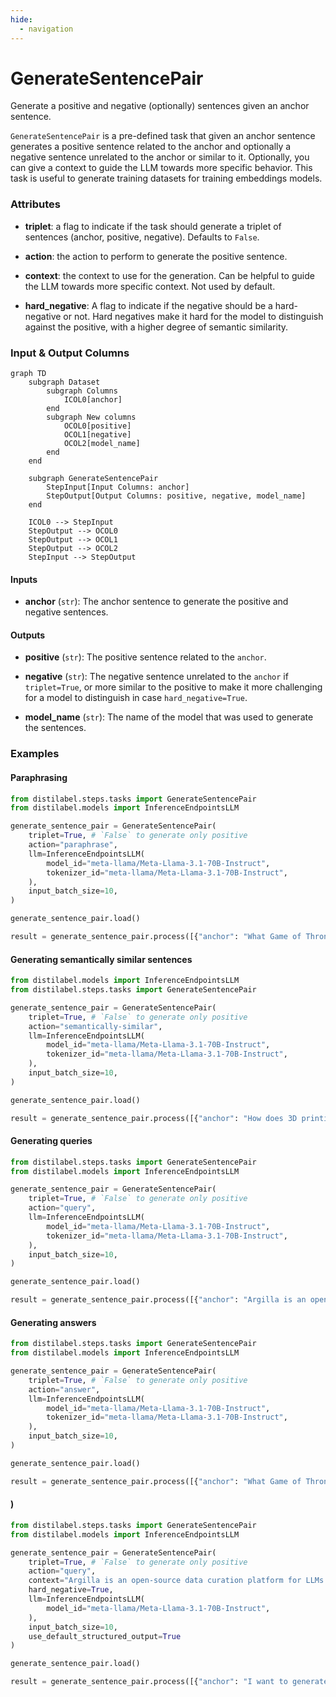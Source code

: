 ```yaml
---
hide:
  - navigation
---
```

# GenerateSentencePair

Generate a positive and negative (optionally) sentences given an anchor sentence.



`GenerateSentencePair` is a pre-defined task that given an anchor sentence generates
    a positive sentence related to the anchor and optionally a negative sentence unrelated
    to the anchor or similar to it. Optionally, you can give a context to guide the LLM
    towards more specific behavior. This task is useful to generate training datasets for
    training embeddings models.





### Attributes

- **triplet**: a flag to indicate if the task should generate a triplet of sentences  (anchor, positive, negative). Defaults to `False`.

- **action**: the action to perform to generate the positive sentence.

- **context**: the context to use for the generation. Can be helpful to guide the LLM  towards more specific context. Not used by default.

- **hard_negative**: A flag to indicate if the negative should be a hard-negative or not.  Hard negatives make it hard for the model to distinguish against the positive,  with a higher degree of semantic similarity.





### Input & Output Columns

``` mermaid
graph TD
	subgraph Dataset
		subgraph Columns
			ICOL0[anchor]
		end
		subgraph New columns
			OCOL0[positive]
			OCOL1[negative]
			OCOL2[model_name]
		end
	end

	subgraph GenerateSentencePair
		StepInput[Input Columns: anchor]
		StepOutput[Output Columns: positive, negative, model_name]
	end

	ICOL0 --> StepInput
	StepOutput --> OCOL0
	StepOutput --> OCOL1
	StepOutput --> OCOL2
	StepInput --> StepOutput

```


#### Inputs


- **anchor** (`str`): The anchor sentence to generate the positive and negative sentences.




#### Outputs


- **positive** (`str`): The positive sentence related to the `anchor`.

- **negative** (`str`): The negative sentence unrelated to the `anchor` if `triplet=True`,  or more similar to the positive to make it more challenging for a model to distinguish  in case `hard_negative=True`.

- **model_name** (`str`): The name of the model that was used to generate the sentences.





### Examples


#### Paraphrasing
```python
from distilabel.steps.tasks import GenerateSentencePair
from distilabel.models import InferenceEndpointsLLM

generate_sentence_pair = GenerateSentencePair(
    triplet=True, # `False` to generate only positive
    action="paraphrase",
    llm=InferenceEndpointsLLM(
        model_id="meta-llama/Meta-Llama-3.1-70B-Instruct",
        tokenizer_id="meta-llama/Meta-Llama-3.1-70B-Instruct",
    ),
    input_batch_size=10,
)

generate_sentence_pair.load()

result = generate_sentence_pair.process([{"anchor": "What Game of Thrones villain would be the most likely to give you mercy?"}])
```

#### Generating semantically similar sentences
```python
from distilabel.models import InferenceEndpointsLLM
from distilabel.steps.tasks import GenerateSentencePair

generate_sentence_pair = GenerateSentencePair(
    triplet=True, # `False` to generate only positive
    action="semantically-similar",
    llm=InferenceEndpointsLLM(
        model_id="meta-llama/Meta-Llama-3.1-70B-Instruct",
        tokenizer_id="meta-llama/Meta-Llama-3.1-70B-Instruct",
    ),
    input_batch_size=10,
)

generate_sentence_pair.load()

result = generate_sentence_pair.process([{"anchor": "How does 3D printing work?"}])
```

#### Generating queries
```python
from distilabel.steps.tasks import GenerateSentencePair
from distilabel.models import InferenceEndpointsLLM

generate_sentence_pair = GenerateSentencePair(
    triplet=True, # `False` to generate only positive
    action="query",
    llm=InferenceEndpointsLLM(
        model_id="meta-llama/Meta-Llama-3.1-70B-Instruct",
        tokenizer_id="meta-llama/Meta-Llama-3.1-70B-Instruct",
    ),
    input_batch_size=10,
)

generate_sentence_pair.load()

result = generate_sentence_pair.process([{"anchor": "Argilla is an open-source data curation platform for LLMs. Using Argilla, ..."}])
```

#### Generating answers
```python
from distilabel.steps.tasks import GenerateSentencePair
from distilabel.models import InferenceEndpointsLLM

generate_sentence_pair = GenerateSentencePair(
    triplet=True, # `False` to generate only positive
    action="answer",
    llm=InferenceEndpointsLLM(
        model_id="meta-llama/Meta-Llama-3.1-70B-Instruct",
        tokenizer_id="meta-llama/Meta-Llama-3.1-70B-Instruct",
    ),
    input_batch_size=10,
)

generate_sentence_pair.load()

result = generate_sentence_pair.process([{"anchor": "What Game of Thrones villain would be the most likely to give you mercy?"}])
```

#### )
```python
from distilabel.steps.tasks import GenerateSentencePair
from distilabel.models import InferenceEndpointsLLM

generate_sentence_pair = GenerateSentencePair(
    triplet=True, # `False` to generate only positive
    action="query",
    context="Argilla is an open-source data curation platform for LLMs.",
    hard_negative=True,
    llm=InferenceEndpointsLLM(
        model_id="meta-llama/Meta-Llama-3.1-70B-Instruct",
    ),
    input_batch_size=10,
    use_default_structured_output=True
)

generate_sentence_pair.load()

result = generate_sentence_pair.process([{"anchor": "I want to generate queries for my LLM."}])
```




